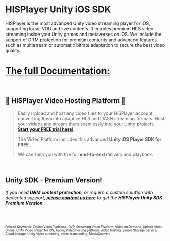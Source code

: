 # HISPlayer Unity iOS SDK

HISPlayer is the most advanced Unity video streaming player for iOS, supporting local, VOD and live contents. It enables premium HLS video streaming inside your Unity games and metaverses on iOS. We include the support of DRM protection for premium contents and advanced features such as multistream or automatic bitrate adaptation to secure the best video quality.

# [The full Documentation:](https://hisplayer.github.io/UnityiOS-SDK)

<br>

## 🚀 HISPlayer Video Hosting Platform 🚀
>
> Easily upload and host any video files to your HISPlayer account, converting them into adaptive HLS and DASH streaming formats. Host your videos and stream them seamlessly into your Unity projects. **[Start your FREE trial here!](https://hisplayer.com/unity-asset-store-saas-registration/)**
>
> The Video Platform includes this advanced **Unity iOS Player SDK for FREE**.
>  
> We can help you with the full **end-to-end** delivery and playback.

<br>

## Unity SDK - Premium Version!
*If you need **DRM content protection**, or require a custom solution with dedicated support, [**please contact us here**](https://hisplayer.com/contact-hisplayer-unity-sdk-premium/) to get the **HISPlayer Unity SDK Premium Version**.*

<br>



<br>


<sub><sub>Related Keywords: Online Video Platforms, OVP, Streaming Video Platform, Video on Demand, Upload Video Online, Unity Video Plugin for iOS, Apple, Video hosting platform, Video hosting, Simple Storage Service, Cloud storage, Unity video streaming, video transcoding, MediaConvert</sub><sub>
